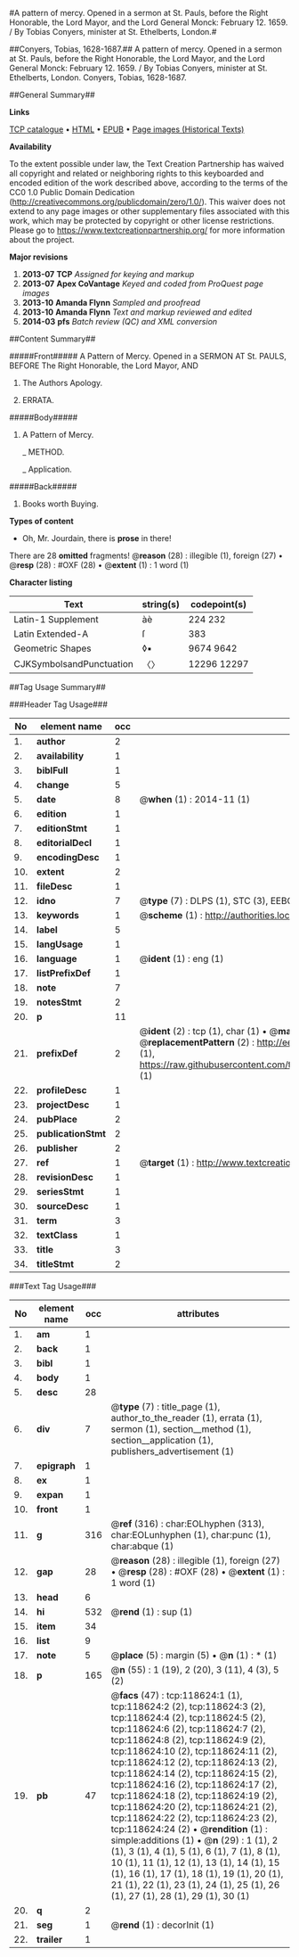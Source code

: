 #A pattern of mercy. Opened in a sermon at St. Pauls, before the Right Honorable, the Lord Mayor, and the Lord General Monck: February 12. 1659. / By Tobias Conyers, minister at St. Ethelberts, London.#

##Conyers, Tobias, 1628-1687.##
A pattern of mercy. Opened in a sermon at St. Pauls, before the Right Honorable, the Lord Mayor, and the Lord General Monck: February 12. 1659. / By Tobias Conyers, minister at St. Ethelberts, London.
Conyers, Tobias, 1628-1687.

##General Summary##

**Links**

[TCP catalogue](http://www.ota.ox.ac.uk/tcp/)  • 
[HTML](http://tei.it.ox.ac.uk/tcp/Texts-HTML/free/A80/A80396.html)  • 
[EPUB](http://tei.it.ox.ac.uk/tcp/Texts-EPUB/free/A80/A80396.epub) • 
[Page images (Historical Texts)](https://historicaltexts.jisc.ac.uk/eebo-99866353e)

**Availability**

To the extent possible under law, the Text Creation Partnership has waived all copyright and related or neighboring rights to this keyboarded and encoded edition of the work described above, according to the terms of the CC0 1.0 Public Domain Dedication (http://creativecommons.org/publicdomain/zero/1.0/). This waiver does not extend to any page images or other supplementary files associated with this work, which may be protected by copyright or other license restrictions. Please go to https://www.textcreationpartnership.org/ for more information about the project.

**Major revisions**

1. __2013-07__ __TCP__ *Assigned for keying and markup*
1. __2013-07__ __Apex CoVantage__ *Keyed and coded from ProQuest page images*
1. __2013-10__ __Amanda Flynn__ *Sampled and proofread*
1. __2013-10__ __Amanda Flynn__ *Text and markup reviewed and edited*
1. __2014-03__ __pfs__ *Batch review (QC) and XML conversion*

##Content Summary##

#####Front#####
A Pattern of Mercy. Opened in a SERMON AT St. PAULS, BEFORE The Right Honorable, the Lord Mayor, AND
1. The Authors Apology.

1. ERRATA.

#####Body#####

1. A Pattern of Mercy.

    _ METHOD.

    _ Application.

#####Back#####

1. Books worth Buying.

**Types of content**

  * Oh, Mr. Jourdain, there is **prose** in there!

There are 28 **omitted** fragments! 
 @__reason__ (28) : illegible (1), foreign (27)  •  @__resp__ (28) : #OXF (28)  •  @__extent__ (1) : 1 word (1)

**Character listing**


|Text|string(s)|codepoint(s)|
|---|---|---|
|Latin-1 Supplement|àè|224 232|
|Latin Extended-A|ſ|383|
|Geometric Shapes|◊▪|9674 9642|
|CJKSymbolsandPunctuation|〈〉|12296 12297|

##Tag Usage Summary##

###Header Tag Usage###

|No|element name|occ|attributes|
|---|---|---|---|
|1.|__author__|2||
|2.|__availability__|1||
|3.|__biblFull__|1||
|4.|__change__|5||
|5.|__date__|8| @__when__ (1) : 2014-11 (1)|
|6.|__edition__|1||
|7.|__editionStmt__|1||
|8.|__editorialDecl__|1||
|9.|__encodingDesc__|1||
|10.|__extent__|2||
|11.|__fileDesc__|1||
|12.|__idno__|7| @__type__ (7) : DLPS (1), STC (3), EEBO-CITATION (1), PROQUEST (1), VID (1)|
|13.|__keywords__|1| @__scheme__ (1) : http://authorities.loc.gov/ (1)|
|14.|__label__|5||
|15.|__langUsage__|1||
|16.|__language__|1| @__ident__ (1) : eng (1)|
|17.|__listPrefixDef__|1||
|18.|__note__|7||
|19.|__notesStmt__|2||
|20.|__p__|11||
|21.|__prefixDef__|2| @__ident__ (2) : tcp (1), char (1)  •  @__matchPattern__ (2) : ([0-9\-]+):([0-9IVX]+) (1), (.+) (1)  •  @__replacementPattern__ (2) : http://eebo.chadwyck.com/downloadtiff?vid=$1&page=$2 (1), https://raw.githubusercontent.com/textcreationpartnership/Texts/master/tcpchars.xml#$1 (1)|
|22.|__profileDesc__|1||
|23.|__projectDesc__|1||
|24.|__pubPlace__|2||
|25.|__publicationStmt__|2||
|26.|__publisher__|2||
|27.|__ref__|1| @__target__ (1) : http://www.textcreationpartnership.org/docs/. (1)|
|28.|__revisionDesc__|1||
|29.|__seriesStmt__|1||
|30.|__sourceDesc__|1||
|31.|__term__|3||
|32.|__textClass__|1||
|33.|__title__|3||
|34.|__titleStmt__|2||


###Text Tag Usage###

|No|element name|occ|attributes|
|---|---|---|---|
|1.|__am__|1||
|2.|__back__|1||
|3.|__bibl__|1||
|4.|__body__|1||
|5.|__desc__|28||
|6.|__div__|7| @__type__ (7) : title_page (1), author_to_the_reader (1), errata (1), sermon (1), section__method (1), section__application (1), publishers_advertisement (1)|
|7.|__epigraph__|1||
|8.|__ex__|1||
|9.|__expan__|1||
|10.|__front__|1||
|11.|__g__|316| @__ref__ (316) : char:EOLhyphen (313), char:EOLunhyphen (1), char:punc (1), char:abque (1)|
|12.|__gap__|28| @__reason__ (28) : illegible (1), foreign (27)  •  @__resp__ (28) : #OXF (28)  •  @__extent__ (1) : 1 word (1)|
|13.|__head__|6||
|14.|__hi__|532| @__rend__ (1) : sup (1)|
|15.|__item__|34||
|16.|__list__|9||
|17.|__note__|5| @__place__ (5) : margin (5)  •  @__n__ (1) : * (1)|
|18.|__p__|165| @__n__ (55) : 1 (19), 2 (20), 3 (11), 4 (3), 5 (2)|
|19.|__pb__|47| @__facs__ (47) : tcp:118624:1 (1), tcp:118624:2 (2), tcp:118624:3 (2), tcp:118624:4 (2), tcp:118624:5 (2), tcp:118624:6 (2), tcp:118624:7 (2), tcp:118624:8 (2), tcp:118624:9 (2), tcp:118624:10 (2), tcp:118624:11 (2), tcp:118624:12 (2), tcp:118624:13 (2), tcp:118624:14 (2), tcp:118624:15 (2), tcp:118624:16 (2), tcp:118624:17 (2), tcp:118624:18 (2), tcp:118624:19 (2), tcp:118624:20 (2), tcp:118624:21 (2), tcp:118624:22 (2), tcp:118624:23 (2), tcp:118624:24 (2)  •  @__rendition__ (1) : simple:additions (1)  •  @__n__ (29) : 1 (1), 2 (1), 3 (1), 4 (1), 5 (1), 6 (1), 7 (1), 8 (1), 10 (1), 11 (1), 12 (1), 13 (1), 14 (1), 15 (1), 16 (1), 17 (1), 18 (1), 19 (1), 20 (1), 21 (1), 22 (1), 23 (1), 24 (1), 25 (1), 26 (1), 27 (1), 28 (1), 29 (1), 30 (1)|
|20.|__q__|2||
|21.|__seg__|1| @__rend__ (1) : decorInit (1)|
|22.|__trailer__|1||
